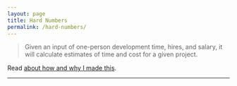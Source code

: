 ```yaml
---
layout: page
title: Hard Numbers
permalink: /hard-numbers/
---
```

> Given an input of one-person development time, hires, and salary, it will calculate
estimates of time and cost for a given project.

Read [about how and why I made this](/2015/06/08/Hard-Numbers-Calculator/).

---

<style type="text/css">
  label {
    display: block;
    padding: 1em 0 0.5em;
  }
</style>
<div id="div">
</div>
<script 
    src="https://cdnjs.cloudflare.com/ajax/libs/react/0.13.1/react-with-addons.js">
</script>
<script 
    src="https://cdnjs.cloudflare.com/ajax/libs/react/0.13.1/JSXTransformer.js">
</script>
<script type="text/jsx">
    var _numbers = window._numbers || {
                elements:       {}
            },
        acCost =        0.15, // salaries
        acDelay =       0.2, // months
        HardForm,
        ResponsiveInput,
        MultiplierSelect,
        Cost,
        Time;

    HardForm = React.createClass({
        getInitialState: function() {
            return {
                people:         1,
                days:           6,
                multiplier:     30.4,
                salary:         60000,
                time:           6,
                cost:           '30,000'
            }
        },
        calcCost:       function(people, salary, days, mult) {
            people = people || this.state.people;
            salary = salary || this.state.salary;
            days = days || this.state.days;
            mult = mult || this.state.multiplier;
            var cost = _numbers.calcCost(
                        people,
                        salary,
                        (days * mult)
                    );
            this.setState({
                people:         people,
                salary:         salary,
                days:           days,
                multiplier:     mult,
                cost:           cost
            });
            this.calcTime(people, salary, days, mult, cost);
        },
        calcTime:       function(people, salary, days, mult, cost) {
            people = people || this.state.people;
            salary = salary || this.state.salary;
            cost = cost || this.state.cost;
            days = days || this.state.days;
            mult = mult || this.state.multiplier;
            this.setState({
                people:         people,
                salary:         salary,
                cost:           cost,
                multiplier:     mult,
                days:           days,
                time:           _numbers.calcTime(
                        people,
                        (days * mult)
                    )
            });
        },
        daysCalcCost:           function(e) {
            this.calcCost(null, null, e.target.value);
        },
        multiplierCalcCost:     function(e) {
            this.calcCost(null, null, null, e.target.value);
        },
        peopleCalcCost:         function(e) {
            this.calcCost(e.target.value);
        },
        salaryCalcCost:         function(e) {
            this.calcCost(null, e.target.value);
        },
        render:         function(){
            return (
                <div className="hardNumbers">
                    <label for="days">
                        Time required for one person to complete this:
                    </label>
                    <ResponsiveInput
                        name="days"
                        type="number"
                        onChange={this.daysCalcCost}
                        value={this.state.days}
                    />
                    <MultiplierSelect
                        value={this.state.multiplier}
                        onChange={this.multiplierCalcCost}
                    />
                    <label for="people">
                        Expected number of people working on this:
                    </label>
                    <ResponsiveInput
                        name="people"
                        type="number"
                        onChange={this.peopleCalcCost}
                        value={this.state.people}
                    />
                    <label for="salary">
                        Average annual salary of people working on this:
                    </label>
                    <ResponsiveInput
                        name="salary"
                        type="number"
                        step="1000"
                        onChange={this.salaryCalcCost}
                        value={this.state.salary}
                    />
                    <hr/>
                    <Cost
                        value={this.state.cost} 
                    />
                    <Time
                        value={this.state.time} 
                    />
                </div>
            );
        }
    });
    ResponsiveInput = React.createClass({
        getInitialState: function() {
            return {
                value:  this.props.value,
                label:  this.props.label
            };
        },
        render: function() {
            return (
                <input 
                    type={this.props.type} 
                    name={this.props.name}
                    id={this.props.name}
                    defaultValue={this.state.value} 
                    onChange={this.props.onChange}
                    step={this.props.step}
                />
            );
        }
    });
    MultiplierSelect = React.createClass({
        getInitialState:        function() {
            return {
                value:  this.props.value
            };
        },
        render:                 function() {
            return (
                <select
                    name="multiplier"
                    defaultValue={this.state.value}
                    onChange={this.props.onChange}
                >
                    <option value="1">days</option>
                    <option value="7.02">weeks</option>
                    <option value="30.4">months</option>
                    <option value="365">years</option>
                </select>
            );
        }
    });
    Cost = React.createClass({
        render: function() {
            return (
                <h3>
                    Funding: <code>{this.props.value}</code>
                </h3>
            );
        }
    });
    Time = React.createClass({
        render: function() {
            return (
                <h3>
                    Work for: <code>{this.props.value}</code> months
                </h3>
            );
        }
    });

    _numbers.setCookie = function(cname, cvalue, exdays) {
        var d = new Date()
            expires = 240000000;

        exdays = exdays || 360;
        d.setTime(d.getTime() + (exdays*24*60*60*1000));
        expires = "expires="+d.toUTCString();
        document.cookie = cname + "=" + cvalue + "; " + expires;
    };
    _numbers.getCookie = function(cname) {
        var name = cname + "=",
            ca = document.cookie.split(';'),
            c;

        for(var i=0; i<ca.length; i++) {
            c = ca[i];
            while (c.charAt(0)==' ') c = c.substring(1);
            if (c.indexOf(name) === 0) return c.substring(name.length,c.length);
        }
        return "No cookie present";
    };
    _numbers.calcTime = function(people, days) {
        return Math.round(((days / people) / 365) * 12) + Math.round((people - 1) * acDelay);
    };
    _numbers.calcCost = function(people, salary, days) {
        var time = days / people,
            timeOfYear = time / 365,
            cost = salary * timeOfYear,
            acQ = (acCost * (people - 1)) * salary,
            totalCost = (cost * people) + acQ;

        return (Math.round(totalCost / 1000) * 1000).formatMoney(0, '.', ',');
    };
    _numbers.gogo = function() {
        _numbers.elements = {
            form:       React.createElement(HardForm)
        };
        React.render(
            _numbers.elements.form,
            document.getElementById('div')
        );
    }
    window.addEventListener('load', _numbers.gogo);

    Number.prototype.formatMoney = function(c, d, t){
        var n = this, 
            c = isNaN(c = Math.abs(c)) ? 2 : c, 
            d = d == undefined ? "." : d, 
            t = t == undefined ? "," : t, 
            s = n < 0 ? "-" : "", 
            i = parseInt(n = Math.abs(+n || 0).toFixed(c)) + "", 
            j = (j = i.length) > 3 ? j % 3 : 0;
        return s + (j ? i.substr(0, j) + t : "") + i.substr(j).replace(/(\d{3})(?=\d)/g, "$1" + t) + (c ? d + Math.abs(n - i).toFixed(c).slice(2) : "");
    };
</script>
